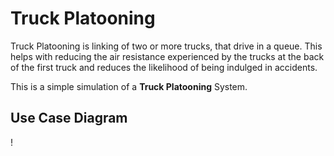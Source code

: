 # Truck Platooning

Truck Platooning is linking of two or more trucks, that drive in a queue. This helps with reducing the air resistance experienced by the trucks at the back of the first truck and reduces the likelihood of being indulged in accidents.

This is a simple simulation of a **Truck Platooning** System.

## Use Case Diagram

!